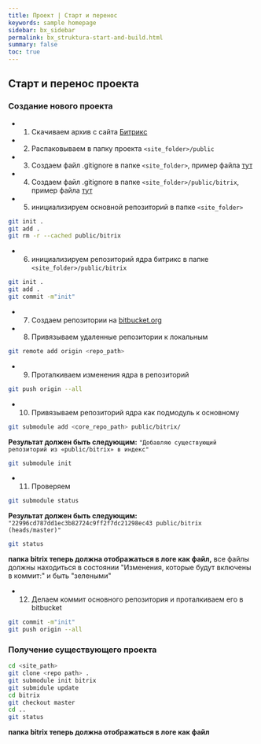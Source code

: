 ```yaml
---
title: Проект | Старт и перенос
keywords: sample homepage
sidebar: bx_sidebar
permalink: bx_struktura-start-and-build.html
summary: false
toc: true
---
```

## Старт и перенос проекта

### Создание нового проекта

* 1) Скачиваем архив с сайта [Битрикс](https://www.1c-bitrix.ru/download/cms.php#tab-php-link)

* 2) Распаковываем в папку проекта ```<site_folder>/public```

* 3) Создаем файл .gitignore в папке ```<site_folder>```, пример файла [тут](https://gist.github.com/gdecider/a8a7d7071f14dfd220bc32ac96f699ab)

* 4) Создаем файл .gitignore в папке ```<site_folder>/public/bitrix```, пример файла [тут](https://gist.github.com/gdecider/dc55c4a5bd6b515c3097cf1846fd95eb)

* 5) инициализируем основной репозиторий в папке ```<site_folder>```

```bash
git init .
git add .
git rm -r --cached public/bitrix
```

* 6) инициализируем репозиторий ядра битрикс в папке ```<site_folder>/public/bitrix```

```bash
git init .
git add .
git commit -m"init"
```

* 7) Создаем репозитории на [bitbucket.org](https://bitbucket.org/)

* 8) Привязываем удаленные репозитории к локальным

```bash
git remote add origin <repo_path>
```

* 9) Проталкиваем изменения ядра в репозиторий

```bash
git push origin --all
```

* 10) Привязываем репозиторий ядра как подмодуль к основному

```bash
git submodule add <core_repo_path> public/bitrix/
```

**Результат должен быть следующим:** ```"Добавляю существующий репозиторий из «public/bitrix» в индекс"```

```bash
git submodule init
```

* 11) Проверяем 

```bash
git submodule status
```

**Результат должен быть следующим:** ```"22996cd787dd1ec3b82724c9ff2f7dc21298ec43 public/bitrix (heads/master)"```

```bash
git status
```

**папка bitrix теперь должна отображаться в логе как файл,** все файлы должны находиться в состоянии "Изменения, которые будут включены в коммит:" и быть "зелеными"

* 12) Делаем коммит основного репозитория и проталкиваем его в bitbucket

```bash
git commit -m"init"
git push origin --all
```

### Получение существующего проекта

```bash
cd <site_path>
git clone <repo path> .
git submodule init bitrix
git submidule update
cd bitrix
git checkout master
cd ..
git status
```
**папка bitrix теперь должна отображаться в логе как файл**